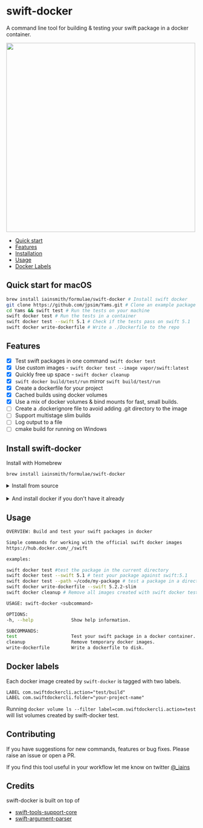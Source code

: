 # swift-docker

A command line tool for building & testing your swift package in a docker container.

<img src="https://s3.eu-west-2.amazonaws.com/iainpublicgifs/swift-docker-small.gif" width="500">

* [Quick start](#quick-start-for-macOS)
* [Features](#Features)
* [Installation](#Install-swift-docker)
* [Usage](#Usage)
* [Docker Labels](#docker-labels)

## Quick start for macOS

```sh
brew install iainsmith/formulae/swift-docker # Install swift docker
git clone https://github.com/jpsim/Yams.git # Clone an example package
cd Yams && swift test # Run the tests on your machine
swift docker test # Run the tests in a container
swift docker test --swift 5.1 # Check if the tests pass on swift 5.1
swift docker write-dockerfile # Write a ./Dockerfile to the repo
```

## Features

* [x] Test swift packages in one command `swift docker test`
* [x] Use custom images - `swift docker test --image vapor/swift:latest`
* [x] Quickly free up space - `swift docker cleanup`
* [x] `swift docker build/test/run` mirror `swift build/test/run`
* [x] Create a dockerfile for your project
* [x] Cached builds using docker volumes
* [x] Use a mix of docker volumes & bind mounts for fast, small builds.
* [ ] Create a .dockerignore file to avoid adding .git directory to the image
* [ ] Support multistage slim builds
* [ ] Log output to a file
* [ ] cmake build for running on Windows

## Install swift-docker

Install with Homebrew
```sh
brew install iainsmith/formulae/swift-docker
```
<details>
<summary>
Install from source
</summary>
<pre>
> git clone https://github.com/iainsmith/swift-docker-cli.git
> cd swift-docker
> swift build -c release --disable-sandbox
# copy the binary to somewhere in your path.
> cp ./.build/release/swift-docker ~/bin
</pre>
</details>
</br>

<details>
<summary>
And install docker if you don't have it already
</summary>

* Download the [Docker Mac App](https://www.docker.com/docker-mac).
* Or alternatively install via homebrew `brew cask install docker`
</details>

## Usage

```bash
OVERVIEW: Build and test your swift packages in docker

Simple commands for working with the official swift docker images
https://hub.docker.com/_/swift

examples:

swift docker test #test the package in the current directory
swift docker test --swift 5.1 # test your package against swift:5.1
swift docker test --path ~/code/my-package # test a package in a directory
swift docker write-dockerfile --swift 5.2.2-slim
swift docker cleanup # Remove all images created with swift docker test

USAGE: swift-docker <subcommand>

OPTIONS:
-h, --help              Show help information.

SUBCOMMANDS:
test                    Test your swift package in a docker container.
cleanup                 Remove temporary docker images.
write-dockerfile        Write a dockerfile to disk.
```

## Docker labels

Each docker image created by `swift-docker` is tagged with two labels.

```
LABEL com.swiftdockercli.action="test/build"
LABEL com.swiftdockercli.folder="your-project-name"
```

Running `docker volume ls --filter label=com.swiftdockercli.action=test` will list volumes created by swift-docker test.

## Contributing

If you have suggestions for new commands, features or bug fixes. Please raise an issue or open a PR.

If you find this tool useful in your workflow let me know on twitter [@_iains](https://twitter.com/_iains)

## Credits

swift-docker is built on top of

* [swift-tools-support-core](https://github.com/apple/swift-tools-support-core)
* [swift-argument-parser](https://github.com/apple/swift-argument-parser)
